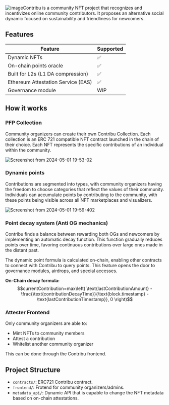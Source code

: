 ![image](https://github.com/Turupawn/Contribu/assets/707484/5fb448ff-dc74-4dc3-9cd0-3ad228cc2bc5)Contribu is a community NFT project that recognizes and incentivizes online community contributors. It proposes an alternative social dynamic focused on sustainability and friendliness for newcomers.

## Features

| Feature | Supported |
|----------|------------ |
| Dynamic NFTs | ✅ |
| On-chain points oracle | ✅ |
| Built for L2s (L1 DA compression) | ✅ |
| Ethereum Attestation Service (EAS) | ✅ |
| Governance module | WIP |

## How it works

### PFP Collection

Community organizers can create their own Contribu Collection. Each collection is an ERC 721 compatible NFT contract launched in the chain of their choice. Each NFT represents the specific contributions of an individual within the community.

![Screenshot from 2024-05-01 19-53-02](https://github.com/Turupawn/Contribu/assets/707484/2638fe8d-86f2-4e9c-b4b2-507033050b19)

### Dynamic points

Contributions are segmented into types, with community organizers having the freedom to choose categories that reflect the values of their community. Individuals can accumulate points by contributing to the community, with these points being visible across all NFT marketplaces and visualizers.

![Screenshot from 2024-05-01 19-59-402](https://github.com/Turupawn/Contribu/assets/707484/f86d952c-d048-44f0-b643-bea9ff80de66)

### Point decay system (Anti OG mechanics)

Contribu finds a balance between rewarding both OGs and newcomers by implementing an automatic decay function. This function gradually reduces points over time, favoring continuous contributions over large ones made in the distant past.

The dynamic point formula is calculated on-chain, enabling other contracts to connect with Contribu to query points. This feature opens the door to governance modules, airdrops, and special accesses.

**On-Chain decay formula:**
$$currentContribution=max\left( \text{lastContributionAmount} - \frac{\text{contributionDecayTime}}{\text{block.timestamp} - \text{lastContributionTimestamp}}, 0 \right)$$

### Attester Frontend

Only community organizers are able to:
* Mint NFTs to community members
* Attest a contribution
* Whitelist another community organizer

This can be done through the Contribu frontend.

## Project Structure

* `contracts/`: ERC721 Contribu contract.
* `frontend/`: Frotend for community organizers/admins.
* `metadata_api/`: Dynamic API that is capable to change the NFT metadata based on on-chain attestations.

